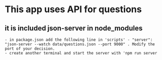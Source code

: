 # This app uses API for questions

## it is included json-server in node_modules

    - in package.json add the following line in 'scripts' - "server": "json-server --watch data/questions.json --port 9000" . Modify the port of your decision.
    - create another terminal and start the server with 'npm run server
